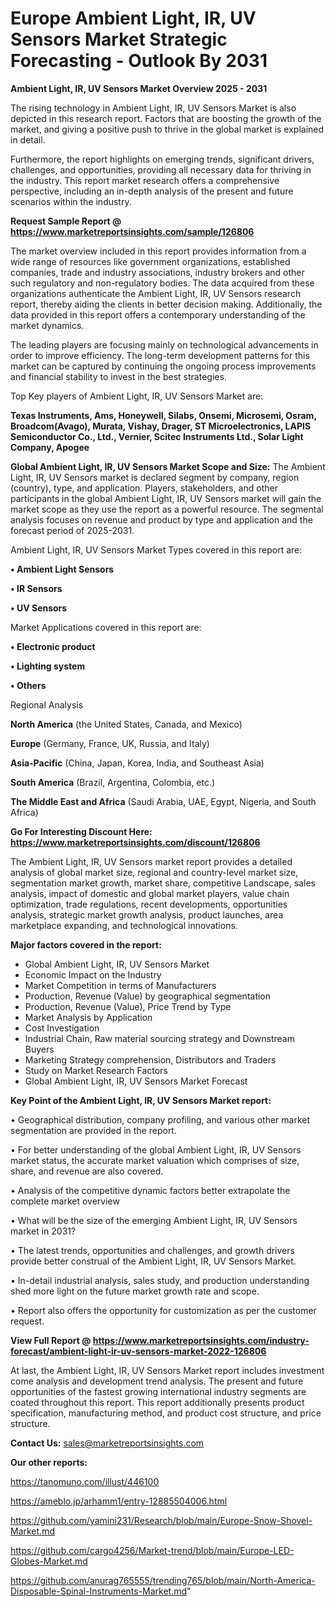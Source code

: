  # Europe Ambient Light, IR, UV Sensors Market Strategic Forecasting - Outlook By 2031

<Strong> Ambient Light, IR, UV Sensors Market Overview 2025 - 2031</strong>

The rising technology in Ambient Light, IR, UV Sensors Market is also depicted in this research report. Factors that are boosting the growth of the market, and giving a positive push to thrive in the global market is explained in detail.

Furthermore, the report highlights on emerging trends, significant drivers, challenges, and opportunities, providing all necessary data for thriving in the industry. This report market research offers a comprehensive perspective, including an in-depth analysis of the present and future scenarios within the industry.

<strong>Request Sample Report @ <a href=https://www.marketreportsinsights.com/sample/126806>https://www.marketreportsinsights.com/sample/126806</a></strong>

The market overview included in this report provides information from a wide range of resources like government organizations, established companies, trade and industry associations, industry brokers and other such regulatory and non-regulatory bodies. The data acquired from these organizations authenticate the Ambient Light, IR, UV Sensors research report, thereby aiding the clients in better decision making. Additionally, the data provided in this report offers a contemporary understanding of the market dynamics.

The leading players are focusing mainly on technological advancements in order to improve efficiency. The long-term development patterns for this market can be captured by continuing the ongoing process improvements and financial stability to invest in the best strategies.

Top Key players of Ambient Light, IR, UV Sensors Market are:

<strong>Texas Instruments, Ams, Honeywell, Silabs, Onsemi, Microsemi, Osram, Broadcom(Avago), Murata, Vishay, Drager, ST Microelectronics, LAPIS Semiconductor Co., Ltd., Vernier, Scitec Instruments Ltd., Solar Light Company, Apogee</strong>

<strong><b>Global Ambient Light, IR, UV Sensors Market Scope and Size:</b></strong>
The Ambient Light, IR, UV Sensors market is declared segment by company, region (country), type, and application. Players, stakeholders, and other participants in the global Ambient Light, IR, UV Sensors market will gain the market scope as they use the report as a powerful resource. The segmental analysis focuses on revenue and product by type and application and the forecast period of 2025-2031.

Ambient Light, IR, UV Sensors Market Types covered in this report are:

<strong>• Ambient Light Sensors

• IR Sensors

• UV Sensors</strong>

Market Applications covered in this report are:

<strong>• Electronic product

• Lighting system

• Others</strong> 

Regional Analysis

<strong>North America</strong> (the United States, Canada, and Mexico)

<strong>Europe</strong> (Germany, France, UK, Russia, and Italy)

<strong>Asia-Pacific</strong> (China, Japan, Korea, India, and Southeast Asia)

<strong>South America</strong> (Brazil, Argentina, Colombia, etc.)

<strong>The Middle East and Africa</strong> (Saudi Arabia, UAE, Egypt, Nigeria, and South Africa)

<strong>Go For Interesting Discount Here: <a href=https://www.marketreportsinsights.com/discount/126806>https://www.marketreportsinsights.com/discount/126806</a></strong>

The Ambient Light, IR, UV Sensors market report provides a detailed analysis of global market size, regional and country-level market size, segmentation market growth, market share, competitive Landscape, sales analysis, impact of domestic and global market players, value chain optimization, trade regulations, recent developments, opportunities analysis, strategic market growth analysis, product launches, area marketplace expanding, and technological innovations.

<strong><b>Major factors covered in the report:</b></strong>
<ul>
  <li>Global Ambient Light, IR, UV Sensors Market </li>
  <li>Economic Impact on the Industry</li>
  <li>Market Competition in terms of Manufacturers</li>
  <li>Production, Revenue (Value) by geographical segmentation</li>
  <li>Production, Revenue (Value), Price Trend by Type</li>
  <li>Market Analysis by Application</li>
  <li>Cost Investigation</li>
  <li>Industrial Chain, Raw material sourcing strategy and Downstream Buyers</li>
  <li>Marketing Strategy comprehension, Distributors and Traders</li>
  <li>Study on Market Research Factors</li>
  <li>Global Ambient Light, IR, UV Sensors Market Forecast</li>
</ul>

<strong><b>Key Point of the Ambient Light, IR, UV Sensors Market report:</b></strong>

• Geographical distribution, company profiling, and various other market segmentation are provided in the report.

• For better understanding of the global Ambient Light, IR, UV Sensors market status, the accurate market valuation which comprises of size, share, and revenue are also covered.

• Analysis of the competitive dynamic factors better extrapolate the complete market overview

• What will be the size of the emerging Ambient Light, IR, UV Sensors market in 2031?

• The latest trends, opportunities and challenges, and growth drivers provide better construal of the Ambient Light, IR, UV Sensors Market.

• In-detail industrial analysis, sales study, and production understanding shed more light on the future market growth rate and scope.

• Report also offers the opportunity for customization as per the customer request.

<strong><b>View Full Report @ <a href=https://www.marketreportsinsights.com/industry-forecast/ambient-light-ir-uv-sensors-market-2022-126806>https://www.marketreportsinsights.com/industry-forecast/ambient-light-ir-uv-sensors-market-2022-126806</a></b></strong>


At last, the Ambient Light, IR, UV Sensors Market report includes investment come analysis and development trend analysis. The present and future opportunities of the fastest growing international industry segments are coated throughout this report. This report additionally presents product specification, manufacturing method, and product cost structure, and price structure.

<strong>Contact Us:</strong>
sales@marketreportsinsights.com

<strong>Our other reports:</strong>

<a href=https://tanomuno.com/illust/446100>https://tanomuno.com/illust/446100</a>

<a href=https://ameblo.jp/arhamm1/entry-12885504006.html>https://ameblo.jp/arhamm1/entry-12885504006.html</a>

<a href=https://github.com/yamini231/Research/blob/main/Europe-Snow-Shovel-Market.md>https://github.com/yamini231/Research/blob/main/Europe-Snow-Shovel-Market.md</a>

<a href=https://github.com/cargo4256/Market-trend/blob/main/Europe-LED-Globes-Market.md>https://github.com/cargo4256/Market-trend/blob/main/Europe-LED-Globes-Market.md</a>

<a href=https://github.com/anurag765555/trending765/blob/main/North-America-Disposable-Spinal-Instruments-Market.md>https://github.com/anurag765555/trending765/blob/main/North-America-Disposable-Spinal-Instruments-Market.md</a>"
